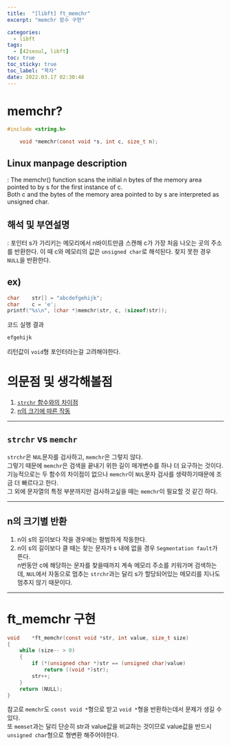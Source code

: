 ```yaml
---
title:  "[libft] ft_memchr"
excerpt: "memchr 함수 구현"

categories:
  - libft
tags:
  - [42seoul, libft]
toc: true
toc_sticky: true
toc_label: "목차"
date: 2022.03.17 02:30:48
---
```


# memchr?

```c
#include <string.h>

    void *memchr(const void *s, int c, size_t n);
```

## Linux manpage description    
:  The memchr() function scans the initial n bytes of the memory area pointed to by s for the first instance of c.    
Both c and the bytes of the memory area pointed to by s are interpreted as unsigned char.    

## 해석 및 부연설명    
: 포인터 s가 가리키는 메모리에서 n바이트만큼 스캔해 c가 가장 처음 나오는 곳의 주소를 반환한다. 이 때 c와 메모리의 값은 `unsigned char`로 해석된다. 찾지 못한 경우 `NULL`을 반환한다.    

## ex)    
```c
char	str[] = "abcdefgehijk";
char	c = 'e';
printf("%s\n", (char *)memchr(str, c, (sizeof)str));
```
코드 실행 결과
```c
efgehijk
```
리턴값이 `void`형 포인터라는걸 고려해야한다.

# 의문점 및 생각해볼점    
1. [`strchr` 함수와의 차이점](#strchr-vs-memchr)    
2. [n의 크기에 따른 작동](#n의-크기별-반환)    

***

## `strchr` vs `memchr`
`strchr`은 `NUL`문자를 검사하고, `memchr`은 그렇지 않다.    
그렇기 때문에 `memchr`은 검색을 끝내기 위한 길이 매개변수를 하나 더 요구하는 것이다.    
기능적으로는 두 함수의 차이점이 없으나 `memchr`이 `NUL`문자 검사를 생략하기때문에 조금 더 빠르다고 한다.    
그 외에 문자열의 특정 부분까지만 검사하고싶을 때는 `memchr`이 필요할 것 같긴 하다.    

***

## n의 크기별 반환
1. n이 s의 길이보다 작을 경우에는 평범하게 작동한다.    
2. n이 s의 길이보다 클 때는 찾는 문자가 s 내에 없을 경우 `Segmentation fault`가 뜬다.    
n번동안 c에 해당하는 문자를 찾을때까지 계속 메모리 주소를 키워가며 검색하는데, `NUL`에서 자동으로 멈추는 `strchr`과는 달리 s가 할당되어있는 메모리를 지나도 멈추지 않기 때문이다.    

***

# ft_memchr 구현

```c
void	*ft_memchr(const void *str, int value, size_t size)
{
	while (size-- > 0)
	{
		if (*(unsigned char *)str == (unsigned char)value)
			return ((void *)str);
		str++;
	}
	return (NULL);
}
```
참고로 `memchr`도 `const void *`형으로 받고 `void *`형을 반환하는데서 문제가 생길 수 있다.    
또 `memset`과는 달리 단순히 str과 value값을 비교하는 것이므로 value값을 반드시 `unsigned char`형으로 형변환 해주어야한다.    

